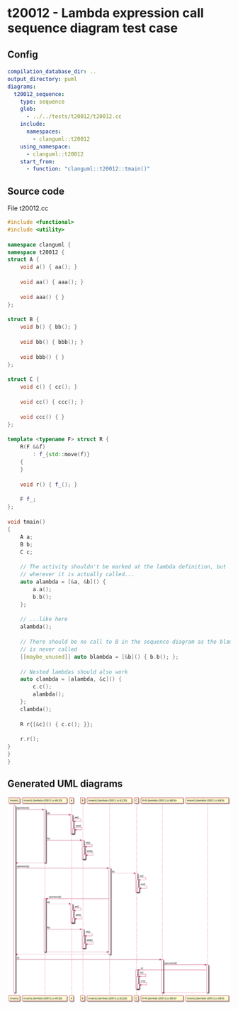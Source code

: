 # t20012 - Lambda expression call sequence diagram test case
## Config
```yaml
compilation_database_dir: ..
output_directory: puml
diagrams:
  t20012_sequence:
    type: sequence
    glob:
      - ../../tests/t20012/t20012.cc
    include:
      namespaces:
        - clanguml::t20012
    using_namespace:
      - clanguml::t20012
    start_from:
      - function: "clanguml::t20012::tmain()"
```
## Source code
File t20012.cc
```cpp
#include <functional>
#include <utility>

namespace clanguml {
namespace t20012 {
struct A {
    void a() { aa(); }

    void aa() { aaa(); }

    void aaa() { }
};

struct B {
    void b() { bb(); }

    void bb() { bbb(); }

    void bbb() { }
};

struct C {
    void c() { cc(); }

    void cc() { ccc(); }

    void ccc() { }
};

template <typename F> struct R {
    R(F &&f)
        : f_{std::move(f)}
    {
    }

    void r() { f_(); }

    F f_;
};

void tmain()
{
    A a;
    B b;
    C c;

    // The activity shouldn't be marked at the lambda definition, but
    // wherever it is actually called...
    auto alambda = [&a, &b]() {
        a.a();
        b.b();
    };

    // ...like here
    alambda();

    // There should be no call to B in the sequence diagram as the blambda
    // is never called
    [[maybe_unused]] auto blambda = [&b]() { b.b(); };

    // Nested lambdas should also work
    auto clambda = [alambda, &c]() {
        c.c();
        alambda();
    };
    clambda();

    R r{[&c]() { c.c(); }};

    r.r();
}
}
}
```
## Generated UML diagrams
![t20012_sequence](./t20012_sequence.svg "Lambda expression call sequence diagram test case")
